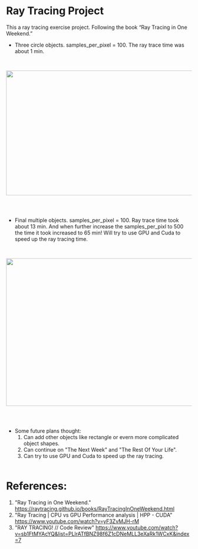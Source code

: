 # Ray Tracing Project 
This a ray tracing exercise project. Following the book “Ray Tracing in One Weekend.” 
<br/>

* Three circle objects. samples_per_pixel = 100. The ray trace time was about 1 min.
<pre><p align="center">
<img src="https://user-images.githubusercontent.com/86133411/150722536-b9291843-4ed3-49fe-9afe-62df8d0ce8d1.png"  width="600" height="338">
</p></pre>
<br/>

* Final multiple objects. samples_per_pixel = 100. Ray trace time took about 13 min. And when further increase the samples_per_pixl to 500 the time it took increased to 65 min! Will try to use GPU and Cuda to speed up the ray tracing time. 
<pre><p align="center">
<img src="https://user-images.githubusercontent.com/86133411/150722428-25cc7209-7b56-48c8-bae4-430ad7731ec4.png"  width="600" height="400">
</p></pre>
<br/>

* Some future plans thought:
    1) Can add other objects like rectangle or evern more complicated object shapes. 
    2) Can continue on "The Next Week" and "The Rest Of Your Life". 
    3) Can try to use GPU and Cuda to speed up the ray tracing. 
<br/><br/>

# References:
1) "Ray Tracing in One Weekend." https://raytracing.github.io/books/RayTracingInOneWeekend.html 
2) "Ray Tracing | CPU vs GPU Performance analysis | HPP - CUDA" https://www.youtube.com/watch?v=yF3ZvMJH-rM 
3) "RAY TRACING! // Code Review" https://www.youtube.com/watch?v=sb1FtMYAcYQ&list=PLlrATfBNZ98f6Z1cDNeMLL3eXaRk1WCxK&index=7 
